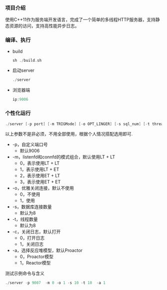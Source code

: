### 项目介绍
使用C++11作为服务端开发语言，完成了一个简单的多线程HTTP服务器，支持静态资源的访问，支持高性能异步日志。

### 编译、执行
* build

    ```C++
    sh ./build.sh
    ```

* 启动server

    ```C++
    ./server
    ```

* 浏览器端

    ```C++
    ip:9006
    ```

### 个性化运行

```C++
./server [-p port] [-m TRIGMode] [-o OPT_LINGER] [-s sql_num] [-t thread_num] [-c close_log] [-a actor_model]
```

以上参数不是非必须，不用全部使用，根据个人情况搭配选用即可.

* -p，自定义端口号
	* 默认9006
* -m，listenfd和connfd的模式组合，默认使用LT + LT
	* 0，表示使用LT + LT
	* 1，表示使用LT + ET
    * 2，表示使用ET + LT
    * 3，表示使用ET + ET
* -o，优雅关闭连接，默认不使用
	* 0，不使用
	* 1，使用
* -s，数据库连接数量
	* 默认为8
* -t，线程数量
	* 默认为8
* -c，关闭日志，默认打开
	* 0，打开日志
	* 1，关闭日志
* -a，选择反应堆模型，默认Proactor
	* 0，Proactor模型
	* 1，Reactor模型

测试示例命令与含义

```C++
./server -p 9007  -m 0 -o 1 -s 10 -t 10  -a 1
```